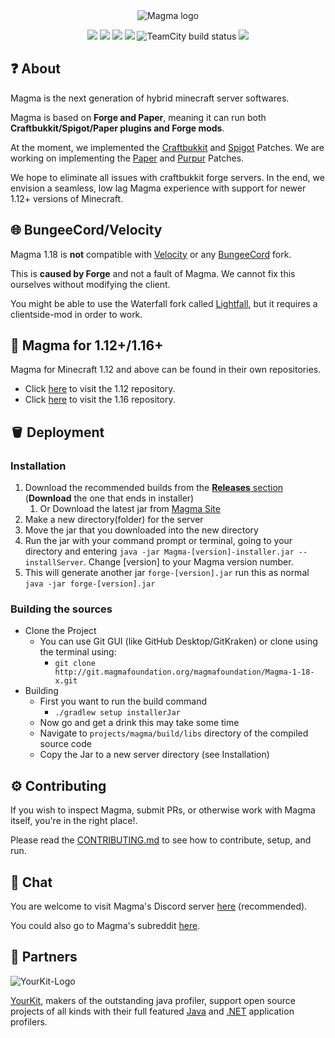 <div align="center">
<img src="https://i.imgur.com/zTCTCWG.png" alt="Magma logo" align="middle"></img>

[![](https://img.shields.io/badge/Minecraft%20Forge-1.18.2%20--%2040.1.54%20--%20dbf1c8f1-orange.svg)](https://files.minecraftforge.net/net/minecraftforge/forge/index_1.18.2.html)
[![](https://img.shields.io/badge/Bukkit-1.18%20r2-blue)](https://hub.spigotmc.org/stash/projects/SPIGOT/repos/bukkit/browse)
[![](https://img.shields.io/badge/CraftBukkit-Build%20b02801aa-orange)](https://hub.spigotmc.org/stash/projects/SPIGOT/repos/craftbukkit/browse?at=refs%2Fheads%2Fversion%2F1.16.5)
[![](https://img.shields.io/badge/Spigot-Build%20b0819150-yellow)](https://hub.spigotmc.org/stash/projects/SPIGOT/repos/spigot/browse)
![TeamCity build status](https://teamcity.magmafoundation.org/app/rest/builds/buildType:id:MagmaFoundation_Magma118x_Build/statusIcon.svg)
[![](https://img.shields.io/discord/612695539729039411.svg?logo=discord&logoWidth=18&colorB=7289DA)](https://discord.gg/magma)
</div>

## ❓ About

Magma is the next generation of hybrid minecraft server softwares.

Magma is based on **Forge and Paper**, meaning it can run both **Craftbukkit/Spigot/Paper plugins and Forge mods**.

At the moment, we implemented the [Craftbukkit](https://hub.spigotmc.org/stash/projects/spigot/repos/craftbukkit) and [Spigot](https://hub.spigotmc.org/stash/projects/SPIGOT/repos/spigot) Patches. We are working on implementing the [Paper](https://github.com/PaperMC/Paper) and [Purpur](https://github.com/PurpurMC/Purpur) Patches.

We hope to eliminate all issues with craftbukkit forge servers. In the end, we envision a seamless, low lag Magma experience with support for newer 1.12+ versions of Minecraft.

## 🌐 BungeeCord/Velocity

Magma 1.18 is **not** compatible with [Velocity](https://velocitypowered.com/downloads) or any [BungeeCord](https://github.com/SpigotMC/BungeeCord) fork.

This is **caused by Forge** and not a fault of Magma. We cannot fix this ourselves without modifying the client.

You might be able to use the Waterfall fork called [Lightfall](https://github.com/ArclightPowered/lightfall), but it requires a clientside-mod in order to work.

## 🧪 Magma for 1.12+/1.16+

Magma for Minecraft 1.12 and above can be found in their own repositories.

- Click [here](https://git.magmafoundation.org/magmafoundation/Magma) to visit the 1.12 repository.
- Click [here](https://git.magmafoundation.org/magmafoundation/Magma-1-16-x) to visit the 1.16 repository.

## 🪣 Deployment

### Installation

1. Download the recommended builds from the [**Releases** section](https://git.magmafoundation.org/magmafoundation/Magma-1-18-x/-/releases) (**Download** the one that ends in installer) 
   1. Or Download the latest jar from [Magma Site](https://magmafoundation.org/)
2. Make a new directory(folder) for the server
3. Move the jar that you downloaded into the new directory
4. Run the jar with your command prompt or terminal, going to your directory and entering `java -jar Magma-[version]-installer.jar --installServer`. Change [version] to your Magma version number.
5. This will generate another jar `forge-[version].jar` run this as normal `java -jar forge-[version].jar`

### Building the sources

- Clone the Project
    - You can use Git GUI (like GitHub Desktop/GitKraken) or clone using the terminal using:
        - `git clone http://git.magmafoundation.org/magmafoundation/Magma-1-18-x.git`
- Building
    - First you want to run the build command
        - `./gradlew setup installerJar`
    - Now go and get a drink this may take some time
    - Navigate to `projects/magma/build/libs` directory of the compiled source code
    - Copy the Jar to a new server directory (see Installation)
    
## ⚙️ Contributing

If you wish to inspect Magma, submit PRs, or otherwise work with Magma itself, you're in the right place!.

Please read the [CONTRIBUTING.md](https://git.magmafoundation.org/magmafoundation/Magma-1-18-x/-/blob/1.18.x/CONTRIBUTING.md) to see how to contribute, setup, and run.

## 💬 Chat

You are welcome to visit Magma's Discord server [here](https://discord.gg/Magma) (recommended).

You could also go to Magma's subreddit [here](https://www.reddit.com/r/Magma).

## 👥 Partners

![YourKit-Logo](https://www.yourkit.com/images/yklogo.png)

[YourKit](http://www.yourkit.com/), makers of the outstanding java profiler, support open source projects of all kinds with their full featured [Java](https://www.yourkit.com/java/profiler/index.jsp) and [.NET](https://www.yourkit.com/.net/profiler/index.jsp) application profilers.
